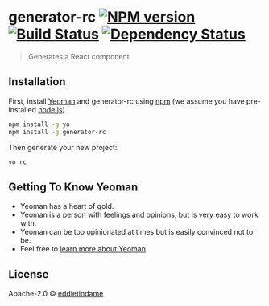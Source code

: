 # generator-rc [![NPM version][npm-image]][npm-url] [![Build Status][travis-image]][travis-url] [![Dependency Status][daviddm-image]][daviddm-url]
> Generates a React component

## Installation

First, install [Yeoman](http://yeoman.io) and generator-rc using [npm](https://www.npmjs.com/) (we assume you have pre-installed [node.js](https://nodejs.org/)).

```bash
npm install -g yo
npm install -g generator-rc
```

Then generate your new project:

```bash
yo rc
```

## Getting To Know Yeoman

 * Yeoman has a heart of gold.
 * Yeoman is a person with feelings and opinions, but is very easy to work with.
 * Yeoman can be too opinionated at times but is easily convinced not to be.
 * Feel free to [learn more about Yeoman](http://yeoman.io/).

## License

Apache-2.0 © [eddietindame](eddietindame.github.io)


[npm-image]: https://badge.fury.io/js/generator-rc.svg
[npm-url]: https://npmjs.org/package/generator-rc
[travis-image]: https://travis-ci.com/eddietindame/generator-rc.svg?branch=master
[travis-url]: https://travis-ci.com/eddietindame/generator-rc
[daviddm-image]: https://david-dm.org/eddietindame/generator-rc.svg?theme=shields.io
[daviddm-url]: https://david-dm.org/eddietindame/generator-rc
